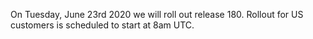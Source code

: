 On Tuesday, June 23rd 2020 we will roll out release 180. Rollout for US customers is scheduled to start at 8am UTC.
